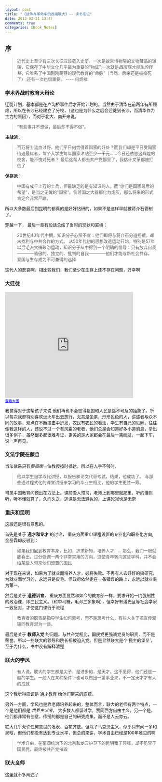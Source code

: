 ```yaml
---
layout: post
title: "《战争与革命中的西南联大》-- 读书笔记"
date: 2013-02-21 13:47
comments: true
categories: [Book_Notes]
---
```


## 序 ##
> 近代史上至少有三次长征应该载入史册，一次是故宫博物院的文物藏品的辗转，它保存了中华文化几乎最为重要的“物证”;一次就是*西南联大师生的转移*，它维系了中国刚刚萌芽的现代教育的“命脉”（当然，后来还是被掐死了）;还有一次也很重要。   ---- 何炳棣


### 学术界战时教育大辩论 ###
迁徙计划，基本都是在卢沟桥事件后才开始计划的。当然由于清华在前两年有所顾虑，所以在长沙已经建立了分校，（这也是为什么之后会迁徙到长沙，而清华作为主力的原因），而对于北大、南开来说，
>“有些事并不想做，最后却不得不做”。

**主战派**： 

>百万将士流血过野，他们平日何尝得着国家的好处？而我们却是平日受国家待遇最优者，每个入学生每年国家津贴至少一千元……今日还依恋这辉煌的校舍，能不愧对死者？
最后这帮人都去共产党那里了，我估计文革都被打倒了

**保存派**： 

>中国有成千上万的士兵，但最缺乏的是有知识的人，而“你们是国家最后的希望”，是当之无愧的“国宝”。倘若国之大器都化为炮灰，那么将来的形式肯定会非常严峻。

所以大多数最后到昆明的都真的是好好钻研的，如果不是这样早就被蒋介石管制了。

穿越一下， 最后一章有段话总结了当时的现状和窘境：

>20世纪40年代中期，知识分子心照不宣：他们即将与蒋介石分道扬镳，却未找到与中共合作的方式。 从50年代初的思想改造运动开始，特别是57年以后毛派大搞政治运动，知识分子从中得到一个明确的信号：只有放弃自我————骄傲的、独立的、批判的自我————他们才能与新社会共存。 爱国与生存成为不可兼得的选择

这代人的悲哀啊。相比较我们，我们至少在生存上还不存在问题，万幸啊


### 大迁徙 ###

<iframe width="425" height="350" frameborder="0" scrolling="no" marginheight="0" marginwidth="0" src="http://ditu.google.cn/maps?f=d&amp;source=s_d&amp;saddr=%E6%B9%96%E5%8D%97%E7%9C%81%E9%95%BF%E6%B2%99&amp;daddr=%E6%B9%96%E5%8D%97%E7%9C%81%E7%9B%8A%E9%98%B3+to:%E6%B9%96%E5%8D%97%E7%9C%81%E5%B8%B8%E5%BE%B7+to:29.031546024885174,111.52044586837292+to:%E6%B9%96%E5%8D%97%E7%9C%81%E5%B8%B8%E5%BE%B7%E6%A1%83%E6%BA%90%E5%8E%BF+to:%E6%B9%96%E5%8D%97%E7%9C%81%E6%80%80%E5%8C%96%E6%B2%85%E9%99%B5%E5%8E%BF+to:27.525678146825193,109.81204703450203+to:%E6%B9%96%E5%8D%97%E7%9C%81%E6%80%80%E5%8C%96%E8%8A%B7%E6%B1%9F%E4%BE%97%E6%97%8F%E8%87%AA%E6%B2%BB%E5%8E%BF+to:%E8%B4%B5%E5%B7%9E%E7%9C%81%E9%BB%94%E4%B8%9C%E5%8D%97%E8%8B%97%E6%97%8F%E4%BE%97%E6%97%8F%E8%87%AA%E6%B2%BB%E5%B7%9E%E9%95%87%E8%BF%9C%E5%8E%BF+to:26.918599170309072,107.94192876666784+to:%E8%B4%B5%E5%B7%9E%E7%9C%81%E8%B4%B5%E9%98%B3+to:%E8%B4%B5%E5%B7%9E%E7%9C%81%E9%BB%94%E8%A5%BF%E5%8D%97%E5%B8%83%E4%BE%9D%E6%97%8F%E8%8B%97%E6%97%8F%E8%87%AA%E6%B2%BB%E5%B7%9E%E6%99%B4%E9%9A%86%E5%8E%BF+to:%E4%BA%91%E5%8D%97%E7%9C%81%E6%9B%B2%E9%9D%96%E5%AF%8C%E6%BA%90%E5%8E%BF+to:%E4%BA%91%E5%8D%97%E7%9C%81%E6%98%86%E6%98%8E&amp;hl=zh-CN&amp;geocode=FXG6rgEdPk-7BinFZBye8zUnNDGApvGhnLvlsQ%3BFYSyswEdbGeyBikBuvrjIkucNjGEIHKC2CYuRQ%3BFfn8ugEdQWKoBikv3A4RdlecNjHkDwOUTqQ1MQ%3BFXn8ugEdvqqlBiktaYl8il6cNjHoVpx7rgv9Ew%3BFWcEuQEdnS-lBinbHqRvKWicNjGJtxpv2zPazA%3BFU4nsgEd9HmUBiktK-tHEHmZNjFkAofU4nJukA%3BFS4CpAEdTpmLBimd1uJbjBaYNjGWNE56ICp8yQ%3BFSvBogEdlaeJBin7SzXk8wKYNjFsLHJKHawfxA%3BFZi8nAEdTIF2BilfgfER7ZS9NjF16eDEkc85AA%3BFce-mgEdKBBvBinFw7MVPXq-NjGGBcrrWE_3iw%3BFZmblgEd_wtbBik3G-xVw2e_NjFVZDHYwIEzFw%3BFSA1igEdr4NFBil3_IO3gZrGNjEjmx5SUPRqSw%3BFRLChwEdcc42BimfXiUYVwDFNjGzkJnDOBiaKg%3BFTakewEd3RohBinL0ycSw4PQNjE2Ck-YpPOxzA&amp;aq=0&amp;oq=%E5%B9%B3%E5%BD%9D&amp;sll=25.48853,104.346085&amp;sspn=0.533658,1.056747&amp;brcurrent=3,0x36bf67eaae6dd399:0xec9c1d7600abd55e,0%3B5,0,0&amp;mra=ps&amp;via=3,6,9&amp;ie=UTF8&amp;ll=26.958495,107.864332&amp;spn=4.183483,10.148992&amp;t=m&amp;output=embed"></iframe><br /><small><a href="http://ditu.google.cn/maps?f=d&amp;source=embed&amp;saddr=%E6%B9%96%E5%8D%97%E7%9C%81%E9%95%BF%E6%B2%99&amp;daddr=%E6%B9%96%E5%8D%97%E7%9C%81%E7%9B%8A%E9%98%B3+to:%E6%B9%96%E5%8D%97%E7%9C%81%E5%B8%B8%E5%BE%B7+to:29.031546024885174,111.52044586837292+to:%E6%B9%96%E5%8D%97%E7%9C%81%E5%B8%B8%E5%BE%B7%E6%A1%83%E6%BA%90%E5%8E%BF+to:%E6%B9%96%E5%8D%97%E7%9C%81%E6%80%80%E5%8C%96%E6%B2%85%E9%99%B5%E5%8E%BF+to:27.525678146825193,109.81204703450203+to:%E6%B9%96%E5%8D%97%E7%9C%81%E6%80%80%E5%8C%96%E8%8A%B7%E6%B1%9F%E4%BE%97%E6%97%8F%E8%87%AA%E6%B2%BB%E5%8E%BF+to:%E8%B4%B5%E5%B7%9E%E7%9C%81%E9%BB%94%E4%B8%9C%E5%8D%97%E8%8B%97%E6%97%8F%E4%BE%97%E6%97%8F%E8%87%AA%E6%B2%BB%E5%B7%9E%E9%95%87%E8%BF%9C%E5%8E%BF+to:26.918599170309072,107.94192876666784+to:%E8%B4%B5%E5%B7%9E%E7%9C%81%E8%B4%B5%E9%98%B3+to:%E8%B4%B5%E5%B7%9E%E7%9C%81%E9%BB%94%E8%A5%BF%E5%8D%97%E5%B8%83%E4%BE%9D%E6%97%8F%E8%8B%97%E6%97%8F%E8%87%AA%E6%B2%BB%E5%B7%9E%E6%99%B4%E9%9A%86%E5%8E%BF+to:%E4%BA%91%E5%8D%97%E7%9C%81%E6%9B%B2%E9%9D%96%E5%AF%8C%E6%BA%90%E5%8E%BF+to:%E4%BA%91%E5%8D%97%E7%9C%81%E6%98%86%E6%98%8E&amp;hl=zh-CN&amp;geocode=FXG6rgEdPk-7BinFZBye8zUnNDGApvGhnLvlsQ%3BFYSyswEdbGeyBikBuvrjIkucNjGEIHKC2CYuRQ%3BFfn8ugEdQWKoBikv3A4RdlecNjHkDwOUTqQ1MQ%3BFXn8ugEdvqqlBiktaYl8il6cNjHoVpx7rgv9Ew%3BFWcEuQEdnS-lBinbHqRvKWicNjGJtxpv2zPazA%3BFU4nsgEd9HmUBiktK-tHEHmZNjFkAofU4nJukA%3BFS4CpAEdTpmLBimd1uJbjBaYNjGWNE56ICp8yQ%3BFSvBogEdlaeJBin7SzXk8wKYNjFsLHJKHawfxA%3BFZi8nAEdTIF2BilfgfER7ZS9NjF16eDEkc85AA%3BFce-mgEdKBBvBinFw7MVPXq-NjGGBcrrWE_3iw%3BFZmblgEd_wtbBik3G-xVw2e_NjFVZDHYwIEzFw%3BFSA1igEdr4NFBil3_IO3gZrGNjEjmx5SUPRqSw%3BFRLChwEdcc42BimfXiUYVwDFNjGzkJnDOBiaKg%3BFTakewEd3RohBinL0ycSw4PQNjE2Ck-YpPOxzA&amp;aq=0&amp;oq=%E5%B9%B3%E5%BD%9D&amp;sll=25.48853,104.346085&amp;sspn=0.533658,1.056747&amp;brcurrent=3,0x36bf67eaae6dd399:0xec9c1d7600abd55e,0%3B5,0,0&amp;mra=ps&amp;via=3,6,9&amp;ie=UTF8&amp;ll=26.958495,107.864332&amp;spn=4.183483,10.148992&amp;t=m" style="color:#0000FF;text-align:left">查看大图</a></small>

我觉得对于这帮孩子来说 他们再也不会觉得祖国和人民是遥不可及的抽象了。所以每次我都特别喜欢坐火车出去旅行，尤其是坐票，形形色色的人，讲述者与众不同的故事，观点在不断撞击中迸发，农民有农民的看法，学生有自己的见解。往往像我这样的人，还说不过一个有风霜的老者，他们总是会知道好多小道消息，举出很多例子，虽然很多都很难考证，更美的是大家都会在最后一笑而过，一起下车，说一声再见。

### 文法学院在蒙自 ###

当法律系只有*蔡枢衡*一位教授按时抵达，所以在人手不够时,
>他以学生自学取代讲授，以报告和论文代替考试。结果，他成功了。 与那些通过程式化的课堂讲授来学习的毕业生相比，他的学生更胜一筹。

可见中国教育问题出在方法上。课前没人预习，老师上到哪里就那里，听的懂则听，听不懂就算了，久而久之，逃课是无法避免的，上课死寂也是无奈

### 重庆和昆明 ###

这段还是很有意思的。

首先是关于 **通才和专才** 的讨论， 重庆方面重申课程设置的专业化和职业化方向, 金岳霖却反驳到：

>如果我们回到教育本身，比如，追求新知，培养人才…… 那么，我们一眼就能看出，过分强调一两个非常实用的方向，迫使青年转向这些学科，并不会给某些人带来他们想要的国民

对于现在来说，如果为了就业而培养人才，必将失败。不再有人去好好的搞研究，为就业而学习的，永远只是皮毛。但政府依然走在一条错误的路上，永远以就业率为第一。

然后是关于 **道德训育**，  重庆方面显然和如今的教育部一样，要求开始一门强制性的政治课，即三民主义。（和中马概，毛邓三多象啊），但幸好有潘光旦等社会学家一致反对，才使这门课行于流程

> 教育者的职责是指导学生如何思考，而不是思考什么，有些人关于把宣传灌输同教育混为一谈。

最后是关于 **教师入党** 的问题。与共产党相比，国民党更强调党员的职责，而不是荣誉。所以一些联大的领导和院长都被迫入党。但是显然联大是个‘民主的堡垒’，至于为什么，书中没有解释清楚

### 联大的学风 ###

> 有人说，联大的学生都是尖子，是进步的，是天才。这不见得，他们还是一般的学生。一般人在某种条件下也可以做出一番事业来，不一定天才才有大的成就

这个我觉得应该是 通才教育 给他们带来的底蕴。

另外一方面，学风也是靠老师培养起来的，整体而言，联大的老师有两个特点，一个是他们都是 *世界主义者*， 大多数人都留过学，赞同西方自由主义。另一个是，他们都非常有创意，传授的都是自己的研究成果，而不是人云亦云。

联大几乎允许任何意见的发表，百花齐放。但除了马克思主义，似乎只有闻一多和吴晗，但他们都没有达到专业水平，但总的来讲，学术自由已经是100年难见的啊

> 学术自由，在军阀统治下的北京和龙云护卫下的昆明臻于顶峰，却不见容于国民党，最终被共产党摧毁

### 联大良师 ###
这里就不多阐述了


